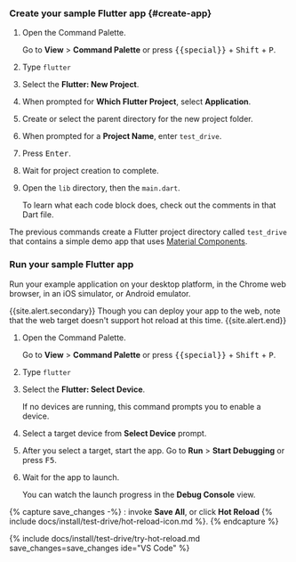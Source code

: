 <div class="tab-pane active" id="vscode" role="tabpanel" aria-labelledby="vscode-tab" markdown="1">

### Create your sample Flutter app {#create-app}

1. Open the Command Palette.

   Go to **View** <span aria-label="and then">></span> **Command Palette** or
   press <kbd>{{special}}</kbd> + <kbd>Shift</kbd> + <kbd>P</kbd>.

1. Type `flutter`

1. Select the **Flutter: New Project**.

1. When prompted for **Which Flutter Project**, select **Application**.

1. Create or select the parent directory for the new project folder.

1. When prompted for a **Project Name**, enter `test_drive`.

1. Press <kbd>Enter</kbd>.

1. Wait for project creation to complete.

1. Open the `lib` directory, then the `main.dart`.

   To learn what each code block does, check out the comments in that Dart file.

The previous commands create a Flutter project directory called `test_drive` that
contains a simple demo app that uses [Material Components][].

### Run your sample Flutter app

Run your example application on your desktop platform, in the Chrome web browser, in an iOS simulator, or
Android emulator.

{{site.alert.secondary}}
  Though you can deploy your app to the web,
  note that the web target doesn't support
  hot reload at this time.
{{site.alert.end}}

1. Open the Command Palette.

   Go to **View** <span aria-label="and then">></span> **Command Palette** or
   press <kbd>{{special}}</kbd> + <kbd>Shift</kbd> + <kbd>P</kbd>.

1. Type `flutter`

1. Select the **Flutter: Select Device**.

   If no devices are running, this command prompts you to enable a device.

1. Select a target device from **Select Device** prompt.

1. After you select a target, start the app.
   Go to **Run** <span aria-label="and then">></span>
   **Start Debugging** or press <kbd>F5</kbd>.

1. Wait for the app to launch.

   You can watch the launch progress in the **Debug Console** view.

{% capture save_changes -%}
  : invoke **Save All**, or click **Hot Reload**
  {% include docs/install/test-drive/hot-reload-icon.md %}.
{% endcapture %}

{% include docs/install/test-drive/try-hot-reload.md save_changes=save_changes ide="VS Code" %}

[Material Components]: {{site.material}}/components

</div>
